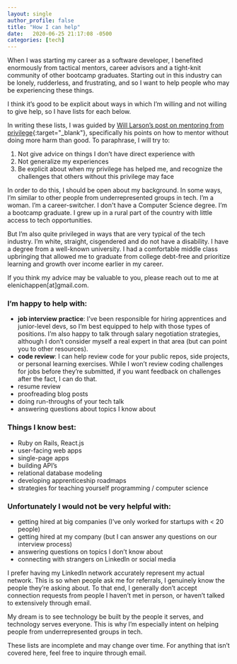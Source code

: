 ```yaml
---
layout: single
author_profile: false
title: "How I can help"
date:   2020-06-25 21:17:08 -0500
categories: [tech]
---
```


When I was starting my career as a software developer, I benefited enormously from tactical mentors, career advisors and a tight-knit community of other bootcamp graduates. Starting out in this industry can be lonely, rudderless, and frustrating, and so I want to help people who may be experiencing these things.

I think it’s good to be explicit about ways in which I’m willing and not willing to give help, so I have lists for each below.

In writing these lists, I was guided by [Will Larson’s post on mentoring from privilege](https://lethain.com/mentoring-from-privilege/){:target="_blank"}, specifically his points on how to mentor without doing more harm than good. To paraphrase, I will try to:

1. Not give advice on things I don’t have direct experience with
2. Not generalize my experiences
3. Be explicit about when my privilege has helped me, and recognize the challenges that others without this privilege may face

In order to do this, I should be open about my background. In some ways, I’m similar to other people from underrepresented groups in tech. I’m a woman. I’m a career-switcher. I don't have a Computer Science degree. I’m a bootcamp graduate. I grew up in a rural part of the country with little access to tech opportunities.

But I’m also quite privileged in ways that are very typical of the tech industry. I’m white, straight, cisgendered and do not have a disability. I have a degree from a well-known university. I had a comfortable middle class upbringing that allowed me to graduate from college debt-free and prioritize learning and growth over income earlier in my career.

If you think my advice may be valuable to you, please reach out to me at elenichappen[at]gmail.com.

### I’m happy to help with:

- **job interview practice**: I’ve been responsible for hiring apprentices and junior-level devs, so I’m best equipped to help with those types of positions. I’m also happy to talk through salary negotiation strategies, although I don’t consider myself a real expert in that area (but can point you to other resources).
- **code review**: I can help review code for your public repos, side projects, or personal learning exercises. While I won’t review coding challenges for jobs before they’re submitted, if you want feedback on challenges after the fact, I can do that.
- resume review
- proofreading blog posts
- doing run-throughs of your tech talk
- answering questions about topics I know about

### Things I know best:

- Ruby on Rails, React.js
- user-facing web apps
- single-page apps
- building API’s
- relational database modeling
- developing apprenticeship roadmaps
- strategies for teaching yourself programming / computer science

### Unfortunately I would not be very helpful with:

- getting hired at big companies (I’ve only worked for startups with < 20 people)
- getting hired at my company (but I can answer any questions on our interview process)
- answering questions on topics I don’t know about
- connecting with strangers on LinkedIn or social media

I prefer having my LinkedIn network accurately represent my actual network. This is so when people ask me for referrals, I genuinely know the people they’re asking about. To that end, I generally don’t accept connection requests from people I haven’t met in person, or haven’t talked to extensively through email.

My dream is to see technology be built by the people it serves, and technology serves everyone. This is why I’m especially intent on helping people from underrepresented groups in tech.

These lists are incomplete and may change over time. For anything that isn’t covered here, feel free to inquire through email.